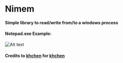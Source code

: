 # Nimem
#### Simple library to read/write from/to a windows process
#### Notepad.exe Example:
![Alt text](https://s7.gifyu.com/images/tkwnvblAXx.gif)



#### Credits to [khchen](https://github.com/khchen/winim) for [khchen](https://github.com/khchen/winim)